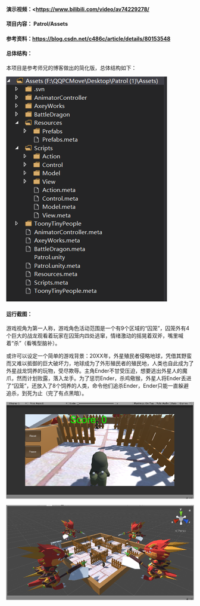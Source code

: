 #### 演示视频：<<https://www.bilibili.com/video/av74229278/>

#### 项目内容： Patrol/Assets

#### 参考资料：<https://blog.csdn.net/c486c/article/details/80153548>

#### 总体结构：

本项目是参考师兄的博客做出的简化版，总体结构如下：

![3](assets/3.png)

#### 运行截图：

游戏视角为第一人称，游戏角色活动范围是一个有9个区域的“囚笼”，囚笼外有4个巨大的战龙观看着玩家在囚笼内四处逃窜，情绪激动的摇晃着双斧，嘴里喊着“杀”（看嘴型脑补）。

或许可以设定一个简单的游戏背景：20XX年，外星殖民者侵略地球，凭借其野蛮而又难以抵御的巨大破坏力，地球成为了外形殖民者的殖民地，人类也自此成为了外星战龙饲养的玩物，受尽欺辱。主角Ender不甘受压迫，想要逃出外星人的魔爪，然而计划败露，落入龙手。为了惩罚Ender，杀鸡儆猴，外星人将Ender丢进了“囚笼”，还放入了8个饲养的人类，命令他们追杀Ender，Ender只能一直躲避追杀，到死为止（完了有点黑暗）。

![2](assets/2.png)

![1](assets/1.png)


